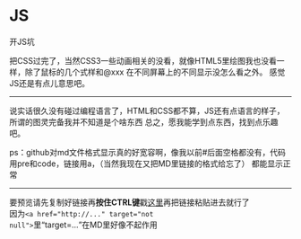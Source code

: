 # JS
开JS坑

把CSS过完了，当然CSS3一些动画相关的没看，就像HTML5里绘图我也没看一样，除了鼠标的几个式样和@xxx 在不同屏幕上的不同显示没怎么看之外。
感觉JS还是有点儿意思吧。

--------------------------------------------

说实话很久没有碰过编程语言了，HTML和CSS都不算，JS还有点语言的样子，所谓的图灵完备我并不知道是个啥东西
总之，愿我能学到点东西，找到点乐趣吧。


ps：github对md文件格式显示真的好宽容啊，像我以前#后面空格都没有，代码用pre和code，链接用a，（当然我现在又把MD里链接的格式给忘了）
都能显示正常

-------------------------------------------------------
要预览请先复制好链接再<b>按住CTRL键</b>戳<a href="http://htmlpreview.github.io/" target="new_tab" stylt="text_decoration:none">这里</a>再把链接粘贴进去就行了</br>
因为<code>&#60;a href="http://..." target="not null"&#62;</code>里<q>target=...</q>在MD里好像不起作用

